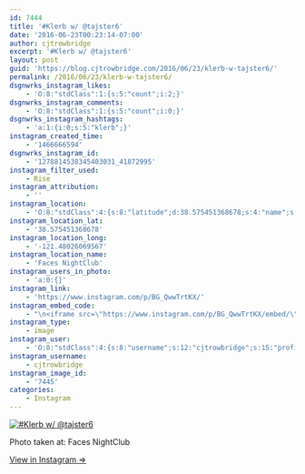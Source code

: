 ```yaml
---
id: 7444
title: '#Klerb w/ @tajster6'
date: '2016-06-23T00:23:14-07:00'
author: cjtrowbridge
excerpt: '#Klerb w/ @tajster6'
layout: post
guid: 'https://blog.cjtrowbridge.com/2016/06/23/klerb-w-tajster6/'
permalink: /2016/06/23/klerb-w-tajster6/
dsgnwrks_instagram_likes:
    - 'O:8:"stdClass":1:{s:5:"count";i:2;}'
dsgnwrks_instagram_comments:
    - 'O:8:"stdClass":1:{s:5:"count";i:0;}'
dsgnwrks_instagram_hashtags:
    - 'a:1:{i:0;s:5:"klerb";}'
instagram_created_time:
    - '1466666594'
dsgnwrks_instagram_id:
    - '1278814538345403031_41872995'
instagram_filter_used:
    - Rise
instagram_attribution:
    - ''
instagram_location:
    - 'O:8:"stdClass":4:{s:8:"latitude";d:38.575451368678;s:4:"name";s:15:"Faces NightClub";s:9:"longitude";d:-121.48026069567;s:2:"id";i:346935871;}'
instagram_location_lat:
    - '38.575451368678'
instagram_location_long:
    - '-121.48026069567'
instagram_location_name:
    - 'Faces NightClub'
instagram_users_in_photo:
    - 'a:0:{}'
instagram_link:
    - 'https://www.instagram.com/p/BG_QwwTrtKX/'
instagram_embed_code:
    - "\n<iframe src=\"https://www.instagram.com/p/BG_QwwTrtKX/embed/\" width=\"612\" height=\"710\" frameborder=\"0\" scrolling=\"no\" allowtransparency=\"true\" class=\"insta-image-embed\"></iframe>\n"
instagram_type:
    - image
instagram_user:
    - 'O:8:"stdClass":4:{s:8:"username";s:12:"cjtrowbridge";s:15:"profile_picture";s:95:"https://scontent.cdninstagram.com/t51.2885-19/s150x150/13259063_566228746871906_714207650_a.jpg";s:2:"id";s:8:"41872995";s:9:"full_name";s:13:"CJ Trowbridge";}'
instagram_username:
    - cjtrowbridge
instagram_image_id:
    - '7445'
categories:
    - Instagram
---
```


[![#Klerb w/ @tajster6](https://blog.cjtrowbridge.com/wp-content/uploads/2016/06/1466666594-1-1.jpg)](https://www.instagram.com/p/BG_QwwTrtKX/)

Photo taken at: Faces NightClub

[View in Instagram ⇒](https://www.instagram.com/p/BG_QwwTrtKX/)